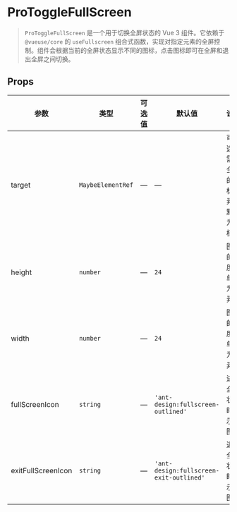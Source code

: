 # ProToggleFullScreen

> `ProToggleFullScreen` 是一个用于切换全屏状态的 Vue 3 组件。它依赖于 `@vueuse/core` 的 `useFullscreen` 组合式函数，实现对指定元素的全屏控制。组件会根据当前的全屏状态显示不同的图标，点击图标即可在全屏和退出全屏之间切换。

<demo path="./components/DemoProToggleFullScreen" />

<demo path="./components/DemoProToggleFullScreen2" />

<demo path="./components/DemoProToggleFullScreen3" />

## Props

| 参数                 | 类型                | 可选值 | 默认值                                     | 说明                 |
|--------------------|-------------------|-----|-----------------------------------------|--------------------|
| target             | `MaybeElementRef` | —   | —                                       | 可选，需要全屏的目标元素，默认为文档 |
| height             | `number`          | —   | `24`                                    | 图标的高度，单位为像素        |
| width              | `number`          | —   | `24`                                    | 图标的宽度，单位为像素        |
| fullScreenIcon     | `string`          | —   | `'ant-design:fullscreen-outlined'`      | 进入全屏状态时显示的图标       |
| exitFullScreenIcon | `string`          | —   | `'ant-design:fullscreen-exit-outlined'` | 退出全屏状态时显示的图标       |

